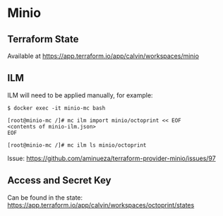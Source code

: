 # Minio

## Terraform State

Available at https://app.terraform.io/app/calvin/workspaces/minio

## ILM

ILM will need to be applied manually, for example:

```console
$ docker exec -it minio-mc bash

[root@minio-mc /]# mc ilm import minio/octoprint << EOF
<contents of minio-ilm.json>
EOF

[root@minio-mc /]# mc ilm ls minio/octoprint
```

Issue: https://github.com/aminueza/terraform-provider-minio/issues/97

## Access and Secret Key

Can be found in the state: https://app.terraform.io/app/calvin/workspaces/octoprint/states
